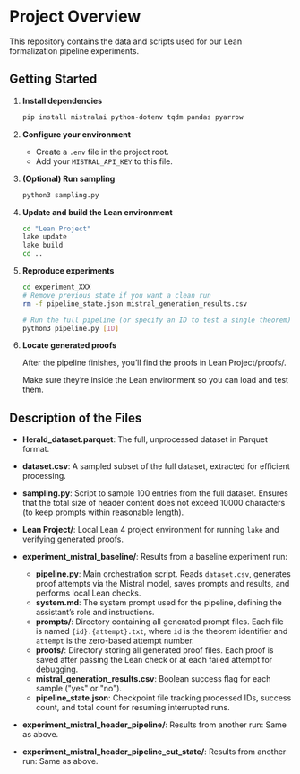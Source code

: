 # Project Overview

This repository contains the data and scripts used for our Lean formalization pipeline experiments. 

## Getting Started

1. **Install dependencies**

   ```bash
   pip install mistralai python-dotenv tqdm pandas pyarrow
   ```
2. **Configure your environment**

   * Create a `.env` file in the project root.
   * Add your `MISTRAL_API_KEY` to this file.
3. **(Optional) Run sampling**

   ```bash
   python3 sampling.py
   ```
4. **Update and build the Lean environment**

   ```bash
   cd "Lean Project"
   lake update
   lake build
   cd ..
   ```
5. **Reproduce experiments**

   ```bash
   cd experiment_XXX
   # Remove previous state if you want a clean run
   rm -f pipeline_state.json mistral_generation_results.csv

   # Run the full pipeline (or specify an ID to test a single theorem)
   python3 pipeline.py [ID]
   ```
6. **Locate generated proofs**

   After the pipeline finishes, you’ll find the proofs in Lean Project/proofs/.

   Make sure they’re inside the Lean environment so you can load and test them.



## Description of the Files

* **Herald\_dataset.parquet**: The full, unprocessed dataset in Parquet format.

* **dataset.csv**: A sampled subset of the full dataset, extracted for efficient processing.

* **sampling.py**: Script to sample 100 entries from the full dataset. Ensures that the total size of header content does not exceed 10000 characters (to keep prompts within reasonable length).

* **Lean Project/**: Local Lean 4 project environment for running `lake` and verifying generated proofs.

* **experiment\_mistral\_baseline/**: Results from a baseline experiment run:

   * **pipeline.py**: Main orchestration script. Reads `dataset.csv`, generates proof attempts via the Mistral model, saves prompts and results, and performs local Lean checks.
   * **system.md**: The system prompt used for the pipeline, defining the assistant’s role and instructions.
   * **prompts/**: Directory containing all generated prompt files. Each file is named `{id}.{attempt}.txt`, where `id` is the theorem identifier and `attempt` is the zero-based attempt number.
   * **proofs/**: Directory storing all generated proof files. Each proof is saved after passing the Lean check or at each failed attempt for debugging.
   * **mistral\_generation\_results.csv**: Boolean success flag for each sample ("yes" or "no").
   * **pipeline\_state.json**: Checkpoint file tracking processed IDs, success count, and total count for resuming interrupted runs.

* **experiment\_mistral\_header\_pipeline/**: Results from another run:
   Same as above.

* **experiment\_mistral\_header\_pipeline\_cut\_state/**: Results from another run:
   Same as above.


